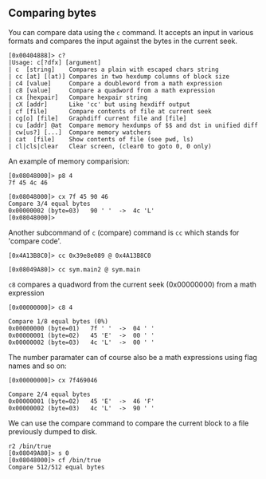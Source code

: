 ## Comparing bytes

You can compare data using the `c` command. It accepts an input in various formats and compares the input against the bytes in the current seek.

    [0x00404888]> c?
    |Usage: c[?dfx] [argument]
    | c  [string]    Compares a plain with escaped chars string
    | cc [at] [(at)] Compares in two hexdump columns of block size
    | c4 [value]     Compare a doubleword from a math expression
    | c8 [value]     Compare a quadword from a math expression
    | cx [hexpair]   Compare hexpair string
    | cX [addr]      Like 'cc' but using hexdiff output
    | cf [file]      Compare contents of file at current seek
    | cg[o] [file]   Graphdiff current file and [file]
    | cu [addr] @at  Compare memory hexdumps of $$ and dst in unified diff
    | cw[us?] [...]  Compare memory watchers
    | cat  [file]    Show contents of file (see pwd, ls)
    | cl|cls|clear   Clear screen, (clear0 to goto 0, 0 only)
    
An example of memory comparision:

    [0x08048000]> p8 4
    7f 45 4c 46 
    
    [0x08048000]> cx 7f 45 90 46
    Compare 3/4 equal bytes
    0x00000002 (byte=03)   90 ' '  ->  4c 'L'
    [0x08048000]> 

Another subcommand of `c` (compare) command is `cc` which stands for 'compare code'.

    [0x4A13B8C0]> cc 0x39e8e089 @ 0x4A13B8C0
    
    [0x08049A80]> cc sym.main2 @ sym.main

`c8` compares a quadword from the current seek (0x00000000) from a math expression

    [0x00000000]> c8 4
    
    Compare 1/8 equal bytes (0%)
    0x00000000 (byte=01)   7f ' '  ->  04 ' '
    0x00000001 (byte=02)   45 'E'  ->  00 ' '
    0x00000002 (byte=03)   4c 'L'  ->  00 ' '


The number paramater can of course also be a math expressions using flag names and so on:

    [0x00000000]> cx 7f469046
    
    Compare 2/4 equal bytes
    0x00000001 (byte=02)   45 'E'  ->  46 'F'
    0x00000002 (byte=03)   4c 'L'  ->  90 ' '



We can use the compare command to compare the current block to a file previously dumped to disk.

    r2 /bin/true
    [0x08049A80]> s 0
    [0x08048000]> cf /bin/true
    Compare 512/512 equal bytes
